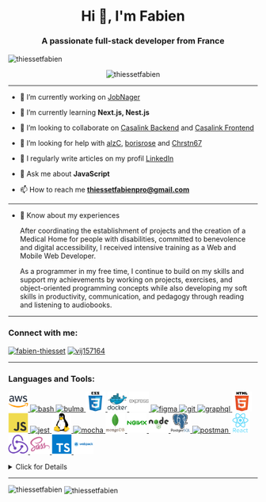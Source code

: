 <h1 align="center">Hi 👋, I'm Fabien</h1>
<h3 align="center">A passionate full-stack developer from France</h3>

<p><img align="center" src="https://github-readme-streak-stats.herokuapp.com/?user=thiessetfabien&" alt="thiessetfabien" /></p>

<p align="center"> <img src="https://visitcount.itsvg.in/api?id=IcHeldan1986&icon=4&color=9" alt="thiessetfabien" /> </p>

---

- 🔭 I’m currently working on [JobNager](https://github.com/ThiessetFabien/Jobnager)

- 🌱 I’m currently learning **Next.js, Nest.js**

- 👯 I’m looking to collaborate on [Casalink Backend](https://github.com/ThiessetFabien/Casalink-Backend) and [Casalink Frontend](https://github.com/ThiessetFabien/Casalink-Frontend)

- 🤝 I’m looking for help with [alzC](https://github.com/alzC), [borisrose](https://github.com/borisrose) and [Chrstn67](https://github.com/Chrstn67)

- 📝 I regularly write articles on my profil [LinkedIn](LinkedIn)

- 💬 Ask me about **JavaScript**

- 📫 How to reach me **thiessetfabienpro@gmail.com**

---
- 📄 Know about my experiences 
  
  After coordinating the establishment of projects and the creation of a Medical Home for people with disabilities, committed to benevolence and digital accessibility, I received intensive training as a Web and Mobile Web Developer. 
  
  As a programmer in my free time, I continue to build on my skills and support my achievements by working on projects, exercises, and object-oriented programming concepts while also developing my soft skills in productivity, communication, and pedagogy through reading and listening to audiobooks.

---
<h3 align="left">Connect with me:</h3>
<p align="left">
<a href="https://linkedin.com/in/fabien-thiesset" target="blank"><img align="center" src="https://raw.githubusercontent.com/rahuldkjain/github-profile-readme-generator/master/src/images/icons/Social/linked-in-alt.svg" alt="fabien-thiesset" height="30" width="40" /></a>
<a href="https://discord.gg/vij157164" target="blank"><img align="center" src="https://raw.githubusercontent.com/rahuldkjain/github-profile-readme-generator/master/src/images/icons/Social/discord.svg" alt="vij157164" height="30" width="40" /></a>
</p>

---
<h3 align="left">Languages and Tools:</h3>
<p align="left"> 
    <a href="https://aws.amazon.com" target="_blank" rel="noreferrer">
        <img src="https://raw.githubusercontent.com/devicons/devicon/master/icons/amazonwebservices/amazonwebservices-original-wordmark.svg" 
        alt="aws" width="40" height="40"/> 
    </a>
    <a href="https://www.gnu.org/software/bash/" target="_blank" rel="noreferrer">
        <img src="https://www.vectorlogo.zone/logos/gnu_bash/gnu_bash-icon.svg" 
        alt="bash" width="40" height="40"/>
    </a>
    <a href="https://bulma.io/" target="_blank" rel="noreferrer">
        <img src="https://raw.githubusercontent.com/gilbarbara/logos/804dc257b59e144eaca5bc6ffd16949752c6f789/logos/bulma.svg" 
        alt="bulma" width="40" height="40"/>
    </a>
    <a href="https://www.w3schools.com/css/" target="_blank" rel="noreferrer">
        <img src="https://raw.githubusercontent.com/devicons/devicon/master/icons/css3/css3-original-wordmark.svg" 
        alt="css3" width="40" height="40"/>
    </a>
    <a href="https://www.docker.com/" target="_blank" rel="noreferrer">
        <img src="https://raw.githubusercontent.com/devicons/devicon/master/icons/docker/docker-original-wordmark.svg" 
        alt="docker" width="40" height="40"/>
    </a>
    <a href="https://expressjs.com" target="_blank" rel="noreferrer">
        <img src="https://raw.githubusercontent.com/devicons/devicon/master/icons/express/express-original-wordmark.svg" 
        alt="express" width="40" height="40"/>
    </a>
    <a href="https://www.figma.com/" target="_blank" rel="noreferrer">
        <img src="https://www.vectorlogo.zone/logos/figma/figma-icon.svg" 
        alt="figma" width="40" height="40"/>
    </a>
    <a href="https://git-scm.com/" target="_blank" rel="noreferrer">
        <img src="https://www.vectorlogo.zone/logos/git-scm/git-scm-icon.svg" 
        alt="git" width="40" height="40"/> </a> <a href="https://graphql.org" target="_blank" rel="noreferrer">
        <img src="https://www.vectorlogo.zone/logos/graphql/graphql-icon.svg" 
        alt="graphql" width="40" height="40"/>
    </a>
    <a href="https://www.w3.org/html/" target="_blank" rel="noreferrer">
        <img src="https://raw.githubusercontent.com/devicons/devicon/master/icons/html5/html5-original-wordmark.svg" 
        alt="html5" width="40" height="40"/>
    </a>
    <a href="https://developer.mozilla.org/en-US/docs/Web/JavaScript" target="_blank" rel="noreferrer">
        <img src="https://raw.githubusercontent.com/devicons/devicon/master/icons/javascript/javascript-original.svg" 
        alt="javascript" width="40" height="40"/>
    </a>
    <a href="https://jestjs.io" target="_blank" rel="noreferrer">
        <img src="https://www.vectorlogo.zone/logos/jestjsio/jestjsio-icon.svg" 
        alt="jest" width="40" height="40"/>
    </a> <a href="https://www.linux.org/" target="_blank" rel="noreferrer">
        <img src="https://raw.githubusercontent.com/devicons/devicon/master/icons/linux/linux-original.svg" 
        alt="linux" width="40" height="40"/>
    </a>
    <a href="https://mochajs.org" target="_blank" rel="noreferrer">
        <img src="https://www.vectorlogo.zone/logos/mochajs/mochajs-icon.svg" 
        alt="mocha" width="40" height="40"/>
    </a> <a href="https://www.mongodb.com/" target="_blank" rel="noreferrer">
        <img src="https://raw.githubusercontent.com/devicons/devicon/master/icons/mongodb/mongodb-original-wordmark.svg" 
        alt="mongodb" width="40" height="40"/>
    </a>
    <a href="https://www.nginx.com" target="_blank" rel="noreferrer">
        <img src="https://raw.githubusercontent.com/devicons/devicon/master/icons/nginx/nginx-original.svg" 
        alt="nginx" width="40" height="40"/>
    </a>
    <a href="https://nodejs.org" target="_blank" rel="noreferrer">
        <img src="https://raw.githubusercontent.com/devicons/devicon/master/icons/nodejs/nodejs-original-wordmark.svg" 
        alt="nodejs" width="40" height="40"/> </a>
    <a href="https://www.postgresql.org" target="_blank" rel="noreferrer">
        <img src="https://raw.githubusercontent.com/devicons/devicon/master/icons/postgresql/postgresql-original-wordmark.svg" 
        alt="postgresql" width="40" height="40"/>
    </a>
    <a href="https://postman.com" target="_blank" rel="noreferrer">
        <img src="https://www.vectorlogo.zone/logos/getpostman/getpostman-icon.svg" 
        alt="postman" width="40" height="40"/>
    </a>
    <a href="https://reactjs.org/" target="_blank" rel="noreferrer">
        <img src="https://raw.githubusercontent.com/devicons/devicon/master/icons/react/react-original-wordmark.svg" 
        alt="react" width="40" height="40"/>
    </a>
    <a href="https://redux.js.org" target="_blank" rel="noreferrer">
        <img src="https://raw.githubusercontent.com/devicons/devicon/master/icons/redux/redux-original.svg" 
        alt="redux" width="40" height="40"/>
    </a>
    <a href="https://sass-lang.com" target="_blank" rel="noreferrer">
        <img src="https://raw.githubusercontent.com/devicons/devicon/master/icons/sass/sass-original.svg" 
        alt="sass" width="40" height="40"/>
    </a>
    <a href="https://www.typescriptlang.org/" target="_blank" rel="noreferrer">
        <img src="https://raw.githubusercontent.com/devicons/devicon/master/icons/typescript/typescript-original.svg" 
        alt="typescript" width="40" height="40"/>
    </a>
    <a href="https://webpack.js.org" target="_blank" rel="noreferrer">
        <img src="https://raw.githubusercontent.com/devicons/devicon/d00d0969292a6569d45b06d3f350f463a0107b0d/icons/webpack/webpack-original-wordmark.svg" 
        alt="webpack" width="40" height="40"/>
    </a>
    </p>

<details>
    <summary>Click for Details</summary>

  - **Project Management**: Notion, Trello, Slack, WhatsApp, Discord, Zoom, Google Workspace, Microsoft Office, Thunderbird.
  - **Methodology**: Approaches Agile/Scrum, Kanban, Gantt, and Meurise (DD, MCD, MLD, MPD).
  - **Application Design**: USpecifications, user stories, Figma, zoning (wireframes), and endpoints.
  - **Development Environment**: Visual Studio Code, PNPM, NPM, Yarn, ESLint AirBnb, Prettier, Bash, Zsh, and operating systems Windows and Linux (Ubuntu Gnome & XFCE, Manjaro KDE Plasma), VirtualBox and others.
  - **Frontend**:TypeScript, React.js, Redux.js, Vite.js, Ejs, WebSockets, and Bulma.
  - **Backend**: Node.js, Express.js, and Sequelize.
  - **Database**: PostgreSQL, MongoDB, GraphQL, and Squitch.
  - **Integration**: HTML, CSS, SCSS/SASS, Font Awesome, and Google Fonts.
  - **Documentation**: Markdown, Swagger, and JSDoc.
  - **CRM**: Strapi.
  - **Containerization**: Docker.
  - **Tests**: Mocha, Chai, Jest, RestClient, ThunderClient, and Supertest.
  - **Versioning and Deployment**: Git, GitHub, GitHub Actions, Render, AWS, Vercel, and Nginx.
  - **Security**: JWT, HTTPS, OWASP, CORS, SQL Injection, XSS, Regex, Body Parser, Bcrypt, and Rate Limiter.
  - **Architectural Design**: Models MVC, SPA, SSR, monolithic, multifront, and RESTful API.
  - **Good Practices**: SEO, RGAA, W3C, responsive design and mobile first, and eco-design.

</details>


---
<p><img align="left" src="https://github-readme-stats.vercel.app/api/top-langs?username=thiessetfabien&show_icons=true&locale=en&layout=compact" alt="thiessetfabien" /></p>

<p>&nbsp;<img align="center" src="https://github-readme-stats.vercel.app/api?username=thiessetfabien&show_icons=true&locale=en" alt="thiessetfabien" /></p>
